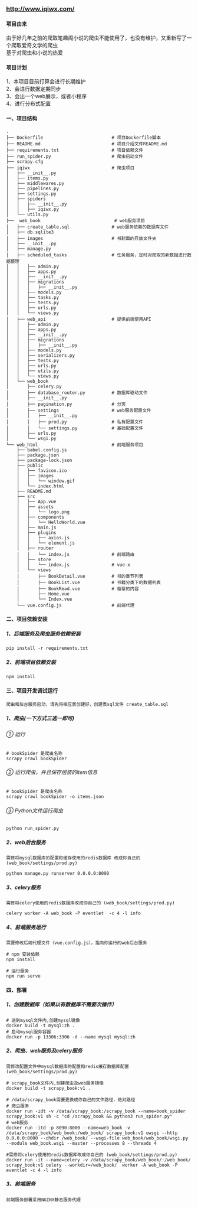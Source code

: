 ### http://www.iqiwx.com/
#### 项目由来
由于好几年之前的爬取笔趣阁小说的爬虫不能使用了，也没有维护，又重新写了一个爬取爱奇文学的爬虫 <br />
基于对爬虫和小说的热爱

#### 项目计划
1、本项目目前打算会进行长期维护 <br />
2、会进行数据定期同步 <br />
3、会出一个web展示，或者小程序<br />
4、进行分布式配置 <br />

#### 一、项目结构
```shell
.
├── Dockerfile                          # 项目Dockerfile脚本
├── README.md                           # 项目介绍文件README.md  
├── requirements.txt                    # 项目依赖文件
├── run_spider.py                       # 爬虫启动文件
├── scrapy.cfg
├── iqiwx                               # 爬虫项目
│   ├── __init__.py
│   ├── items.py                        
│   ├── middlewares.py
│   ├── pipelines.py
│   ├── settings.py
│   ├── spiders
│   │   ├── __init__.py
│   │   ├── iqiwx.py                    
│   └── utils.py
├──  web_book                            # web服务项目
│   ├── create_table.sql                # web服务依赖的数据库文件
│   ├── db.sqlite3
│   ├── images                          # 书封面的存放文件夹
│   ├── __init__.py
│   ├── manage.py
│   ├── scheduled_tasks                 # 任务服务，定时对爬取的新数据进行数据整理
│   │   ├── admin.py
│   │   ├── apps.py
│   │   ├── __init__.py
│   │   ├── migrations
│   │   │   ├── __init__.py
│   │   ├── models.py
│   │   ├── tasks.py
│   │   ├── tests.py
│   │   ├── urls.py
│   │   └── views.py
│   ├── web_api                         # 提供前端使用API
│   │   ├── admin.py
│   │   ├── apps.py
│   │   ├── __init__.py
│   │   ├── migrations
│   │   │   ├── __init__.py
│   │   ├── models.py
│   │   ├── serializers.py
│   │   ├── tests.py
│   │   ├── urls.py
│   │   ├── utils.py
│   │   └── views.py
│   └── web_book
│       ├── celery.py
│       ├── database_router.py          # 数据库驱动文件
│       ├── __init__.py
│       ├── pagination.py               # 分页
│       ├── settings                    # web服务配置文件
│       │   ├── __init__.py
│       │   ├── prod.py                 # 私有配置文件
│       │   └── settings.py             # 基础配置文件
│       ├── urls.py
│       └── wsgi.py
└── web_html                            # 前端服务项目
    ├── babel.config.js
    ├── package.json
    ├── package-lock.json
    ├── public
    │   ├── favicon.ico
    │   ├── images
    │   │   └── window.gif
    │   └── index.html
    ├── README.md
    ├── src
    │   ├── App.vue
    │   ├── assets
    │   │   └── logo.png
    │   ├── components
    │   │   └── HelloWorld.vue
    │   ├── main.js
    │   ├── plugins
    │   │   ├── axios.js
    │   │   └── element.js
    │   ├── router
    │   │   └── index.js                # 前端路由
    │   ├── store
    │   │   └── index.js                # vue-x
    │   └── views
    │       ├── BookDetail.vue          # 书的章节列表
    │       ├── BookList.vue            # 书籍分类下的数据列表
    │       ├── BookRead.vue            # 每章的内容
    │       ├── Home.vue                
    │       └── Index.vue
    └── vue.config.js                   # 前端代理

```
#### 二、项目依赖安装
##### 1、后端服务及爬虫服务依赖安装
```shell script
pip install -r requirements.txt
```
##### 2、前端项目依赖安装
```shell script
npm install
```

#### 三、项目开发调试运行
`爬虫和后台服务启动，请先将相应表创建好，创建表sql文件 create_table.sql`
##### 1、爬虫(一下方式三选一即可)
###### ① 运行
```shell script
# bookSpider 是爬虫名称
scrapy crawl bookSpider
```

###### ② 运行爬虫，并且保存组装的item信息
```shell script
# bookSpider 是爬虫名称
scrapy crawl bookSpider -o items.json
```
###### ③ Python文件运行爬虫
```shell script
python run_spider.py
```

##### 2、web后台服务
`需修将mysql数据库的配置和缓存使用的redis数据库 改成你自己的 (web_book/settings/prod.py)`
```shell script
python manage.py runserver 0.0.0.0:8090
```

##### 3、celery服务
`需修将celery使用的redis数据库改成你自己的 (web_book/settings/prod.py)`
```shell script
celery worker -A web_book -P eventlet  -c 4 -l info
```

##### 4、前端服务运行
`需要修改后端代理文件（vue.config.js），指向你运行的web后台服务`
```shell script
# npm 安装依赖
npm install

# 运行服务
npm run serve
```

#### 四、部署
##### 1、创建数据库（如果以有数据库不需要次操作）
```shell script
# 进到mysql文件内,创建mysql镜像
docker build -t mysql:zh .
# 启动mysql服务容器
docker run -p 13306:3306 -d --name mysql mysql:zh
```

##### 2、爬虫、web服务及celery服务
`需修改配置文件中mysql数据库的配置和redis缓存数据库配置 (web_book/settings/prod.py)`
```shell script
# scrapy_book文件内,创建爬虫及web服务镜像
docker build -t scrapy_book:v1 .

# /data/scrapy_book需要更换成你自己的文件路径，绝对路径
# 爬虫服务
docker run -idt -v /data/scrapy_book:/scrapy_book --name=book_spider scrapy_book:v1 sh -c "cd /scrapy_book && python3 run_spider.py"
# web服务
docker run -itd -p 8090:8000 --name=web_book -v /data/scrapy_book/web_book:/web_book/ scrapy_book:v1 uwsgi --http 0.0.0.0:8000 --chdir /web_book/ --wsgi-file web_book/web_book/wsgi.py --module web_book.wsgi --master --processes 8 --threads 4

#需修将celery使用的redis数据库改成你自己的 (web_book/settings/prod.py)
docker run -it --name=celery -v /data/scrapy_book/web_book/:/web_book/ scrapy_book:v1 celery --workdir=/web_book/  worker -A web_book -P eventlet -c 4 -l info
```

##### 3、前端服务
`前端服务部署采用NGINX静态服务代理`
